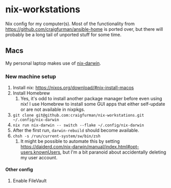 # nix-workstations

Nix config for my computer(s). Most of the functionality from
<https://github.com/craigfurman/ansible-home> is ported over, but there will
probably be a long tail of unported stuff for some time.

## Macs

My personal laptop makes use of
[nix-darwin](https://github.com/LnL7/nix-darwin).

### New machine setup

1. Install nix: <https://nixos.org/download/#nix-install-macos>
1. Install Homebrew
   1. Yes, it's odd to install another package manager before even using nix! I
      use Homebrew to install some GUI apps that either self-update or are not
      available in nixpkgs.
1. `git clone git@github.com:craigfurman/nix-workstations.git ~/.config/nix-darwin`
1. `nix run nix-darwin -- switch --flake ~/.config/nix-darwin`
1. After the first run, `darwin-rebuild` should become available.
1. `chsh -s /run/current-system/sw/bin/zsh`
   1. It might be possible to automate this by setting
      https://daiderd.com/nix-darwin/manual/index.html#opt-users.knownUsers, but
      I'm a bit paranoid about accidentally deleting my user account.

#### Other config

1. Enable FileVault

